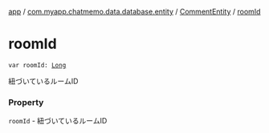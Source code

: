[app](../../index.md) / [com.myapp.chatmemo.data.database.entity](../index.md) / [CommentEntity](index.md) / [roomId](./room-id.md)

# roomId

`var roomId: `[`Long`](https://kotlinlang.org/api/latest/jvm/stdlib/kotlin/-long/index.html)

紐づいているルームID

### Property

`roomId` - 紐づいているルームID